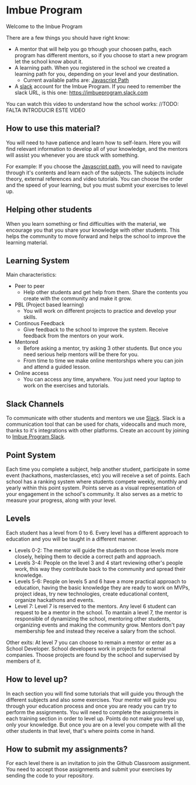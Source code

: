 # Imbue Program

Welcome to the Imbue Program

There are a few things you should have right know:
- A mentor that will help you go trhough your choosen paths, each program has different mentors, so if you choose to start a new program let the school know about it.
- A learning path. When you registered in the school we created a learning path for you, depending on your level and your destination. 
  - Current available paths are: [Javascript Path](program/frontend/README.md)
- A [slack](https://imbueprogram.slack.com) account for the Imbue Program. If you need to remember the slack URL, is this one: https://imbueprogram.slack.com

You can watch this video to understand how the school works: //TODO: FALTA INTRODUCIR ESTE VIDEO

## How to use this material?

You will need to have patience and learn how to self-learn. Here you will find relevant information to develop all of your knowledge, and the mentors will assist you whenever you are stuck with something. 

For example: If you choose the [Javascript path](program/frontend/README.md), you will need to navigate through it's contents and learn each of the subjects.
The subjects include theory, external references and video tutorials. 
You can choose the order and the speed of your learning, but you must submit your exercises to level up.

## Helping other students
When you learn something or find difficulties with the material, we encourage you that you share your knowledge with other students. This helps the community to move forward and helps the school to improve the learning material. 

## Learning System
Main characteristics:
- Peer to peer
  - Help other students and get help from them. Share the contents you create with the community and make it grow.
- PBL (Project based learning)
  - You will work on different projects to practice and develop your skills.
- Continous Feedback
  - Give feedback to the school to improve the system. Receive feedback from the mentors on your work.
- Mentored
  - Before asking a mentor, try asking 3 other students. But once you need serious help mentors will be there for you.
  - From time to time we make online mentorships where you can join and attend a guided lesson.
- Online access
  - You can access any time, anywhere. You just need your laptop to work on the exercises and tutorials.

## Slack Channels
To communicate with other students and mentors we use [Slack](slack.com).
Slack is a communication tool that can be used for chats, videocalls and much more, thanks to it's integrations with other platforms.
Create an account by joining to [Imbue Program Slack](https://imbueprogram.slack.com).

## Point System

Each time you complete a subject, help another student, participate in some event (hackathons, masterclasses, etc) you will receive a set of points. Each school has a ranking system where students compete weekly, monthly and yearly within this point system. Points serve as a visual representation of your engagement in the school's community. It also serves as a metric to measure your progress, along with your level.

## Levels

Each student has a level from 0 to 6. Every level has a different approach to education and you will be taught in a different manner. 
- Levels 0-2: The mentor will guide the students on those levels more closely, helping them to decide a correct path and approach. 
- Levels 3-4: People on the level 3 and 4 start reviewing other's people work, this way they contribute back to the community and spread their knowledge.
- Levels 5-6: People on levels 5 and 6 have a more practical approach to education, having the basic knowledge they are ready to work on MVPs, project ideas, try new technologies, create educational content, organize hackathons and events.
- Level 7: Level 7 is reserved to the mentors. Any level 6 student can request to be a mentor in the school. To mantain a level 7, the mentor is responsible of dynamizing the school, mentoring other students, organizing events and making the community grow. Mentors don't pay membership fee and instead they receive a salary from the school. 

Other exits: At level 7 you can choose to remain a mentor or enter as a School Developer. School developers work in projects for external companies. Thoose projects are found by the school and supervised by members of it.


## How to level up?
In each section you will find some tutorials that will guide you through the different subjects and also some exercises.  Your mentor will guide you through your education process and once you are ready you can try to perform the assignments. You will need to complete the assignments in each training section in order to level up. 
Points do not make you level up, only your knowledge. But once you are on a level you compete with all the other students in that level, that's where points come in hand.

## How to submit my assignments? 

For each level there is an invitation to join the Github Classroom assignment. You need to accept those assignments and submit your exercises by sending the code to your repository.



